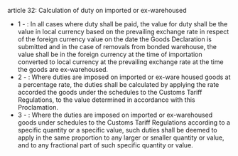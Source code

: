 article 32: Calculation of duty on imported or ex-warehoused

<ul>
			<li>1 - : In all cases where duty shall be paid, the value for duty shall be the value in local currency based on the prevailing exchange rate in respect of the foreign currency value on the date the Goods Declaration is submitted and in the case of removals from bonded warehouse, the value shall be in the foreign currency at the time of importation converted to local currency at the prevailing exchange rate at the time the goods are ex-warehoused. <ul>
			</ul></li>			<li>2 - : Where duties are imposed on imported or ex-ware housed goods at a percentage rate, the duties shall be calculated by applying the rate accorded the goods under the schedules to the Customs Tariff Regulations, to the value determined in accordance with this Proclamation. <ul>
			</ul></li>			<li>3 - : Where the duties are imposed on imported or ex-warehoused goods under schedules to the Customs Tariff Regulations according to a specific quantity or a specific value, such duties shall be deemed to apply in the same proportion to any larger or smaller quantity or value, and to any fractional part of such specific quantity or value. <ul>
			</ul></li></ul>